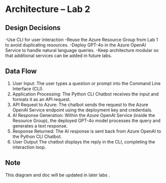 # Architecture – Lab 2


## Design Decisions
-Use CLI for user interaction 
-Reuse the Azure Resource Group from Lab 1 to avoid duplicating resources.
-Deploy GPT-4o in the Azure OpenAI Service to handle natural language queries.
-Keep architecture modular so that additional services can be added in future labs.


## Data Flow
1.	User Input:
   The user types a question or prompt into the Command Line Interface (CLI).
2.	Application Processing:
   The Python CLI Chatbot receives the input and formats it as an API request.
3.	API Request to Azure:
   The chatbot sends the request to the Azure OpenAI Service endpoint using the deployment key and credentials.
4.	AI Response Generation:
   Within the Azure OpenAI Service (inside the Resource Group), the deployed GPT-4o model processes the query and generates a text response.
5.	Response Returned:
   The AI response is sent back from Azure OpenAI to the Python CLI Chatbot.
6.	User Output
   The chatbot displays the reply in the CLI, completing the interaction loop.


## Note
This diagram and doc will be updated in later labs .
